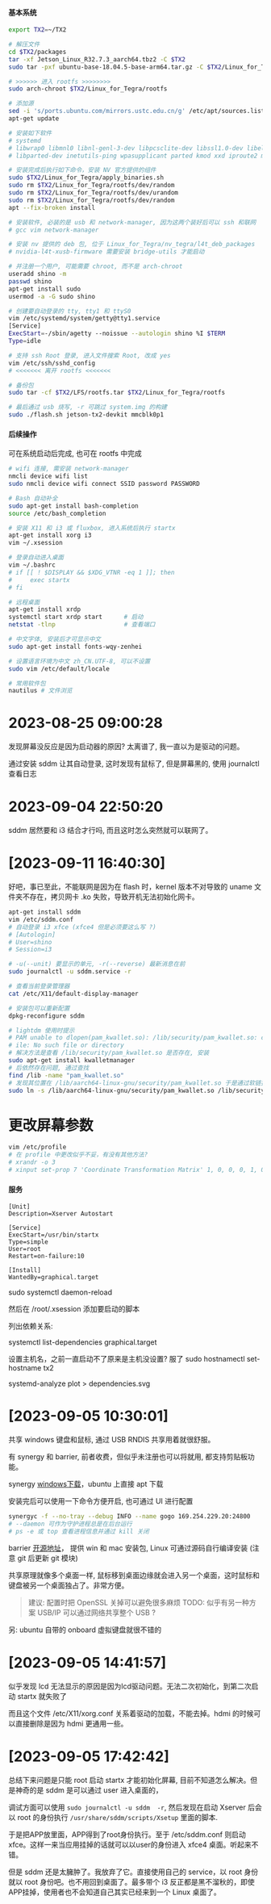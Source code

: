 
#### 基本系统

```sh
export TX2=~/TX2

# 解压文件
cd $TX2/packages
tar -xf Jetson_Linux_R32.7.3_aarch64.tbz2 -C $TX2
sudo tar -pxf ubuntu-base-18.04.5-base-arm64.tar.gz -C $TX2/Linux_for_Tegra/rootfs

# >>>>>> 进入 rootfs >>>>>>>>
sudo arch-chroot $TX2/Linux_for_Tegra/rootfs

# 添加源
sed -i 's/ports.ubuntu.com/mirrors.ustc.edu.cn/g' /etc/apt/sources.list
apt-get update

# 安装如下软件
# systemd 
# libwrap0 libmnl0 libnl-genl-3-dev libpcsclite-dev libssl1.0-dev libelf-dev openssh-server 
# libparted-dev inetutils-ping wpasupplicant parted kmod xxd iproute2 mtd-utils isc-dhcp-client

# 安装完成后执行如下命令，安装 NV 官方提供的组件
sudo $TX2/Linux_for_Tegra/apply_binaries.sh
sudo rm $TX2/Linux_for_Tegra/rootfs/dev/random
sudo rm $TX2/Linux_for_Tegra/rootfs/dev/urandom
sudo rm $TX2/Linux_for_Tegra/rootfs/dev/random
apt --fix-broken install

# 安装软件, 必装的是 usb 和 network-manager, 因为这两个装好后可以 ssh 和联网
# gcc vim network-manager

# 安装 nv 提供的 deb 包, 位于 Linux_for_Tegra/nv_tegra/l4t_deb_packages
# nvidia-l4t-xusb-firmware 需要安装 bridge-utils 才能启动

# 并注册一个用户, 可能需要 chroot, 而不是 arch-chroot
useradd shino -m
passwd shino
apt-get install sudo
usermod -a -G sudo shino

# 创建要自动登录的 tty, tty1 和 ttyS0 
vim /etc/systemd/system/getty@tty1.service
[Service]
ExecStart=-/sbin/agetty --noissue --autologin shino %I $TERM
Type=idle

# 支持 ssh Root 登录, 进入文件搜索 Root, 改成 yes
vim /etc/ssh/sshd_config
# <<<<<<< 离开 rootfs <<<<<<<

# 备份包
sudo tar -cf $TX2/LFS/rootfs.tar $TX2/Linux_for_Tegra/rootfs

# 最后通过 usb 烧写, -r 可跳过 system.img 的构建
sudo ./flash.sh jetson-tx2-devkit mmcblk0p1
```

#### 后续操作 

可在系统启动后完成, 也可在 rootfs 中完成

```sh
# wifi 连接, 需安装 network-manager
nmcli device wifi list
sudo nmcli device wifi connect SSID password PASSWORD

# Bash 自动补全
sudo apt-get install bash-completion
source /etc/bash_completion

# 安装 X11 和 i3 或 fluxbox, 进入系统后执行 startx
apt-get install xorg i3
vim ~/.xsession

# 登录自动进入桌面
vim ~/.bashrc
# if [[ ! $DISPLAY && $XDG_VTNR -eq 1 ]]; then
#     exec startx
# fi

# 远程桌面
apt-get install xrdp
systemctl start xrdp start      # 启动
netstat -tlnp                   # 查看端口 

# 中文字体, 安装后才可显示中文
sudo apt-get install fonts-wqy-zenhei

# 设置语言环境为中文 zh_CN.UTF-8, 可以不设置
sudo vim /etc/default/locale

# 常用软件包
nautilus # 文件浏览
```

# 2023-08-25 09:00:28

发现屏幕没反应是因为启动器的原因? 太离谱了, 我一直以为是驱动的问题。

通过安装 sddm 让其自动登录, 这时发现有鼠标了, 但是屏幕黑的, 使用 journalctl 查看日志

# 2023-09-04 22:50:20

sddm 居然要和 i3 结合才行吗, 而且这时怎么突然就可以联网了。

# [2023-09-11 16:40:30]
好吧，事已至此，不能联网是因为在 flash 时，kernel 版本不对导致的 uname 文件夹不存在，拷贝网卡 .ko 失败，导致开机无法初始化网卡。

```sh
apt-get install sddm
vim /etc/sddm.conf
# 自动登录 i3 xfce (xfce4 但是必须要这么写 ?)
# [Autologin]
# User=shino
# Session=i3

# -u(--unit) 要显示的单元, -r(--reverse) 最新消息在前
sudo journalctl -u sddm.service -r

# 查看当前登录管理器
cat /etc/X11/default-display-manager

# 安装包可以重新配置
dpkg-reconfigure sddm

# lightdm 使用时提示 
# PAM unable to dlopen(pam_kwallet.so): /lib/security/pam_kwallet.so: cannot open shared object f
# ile: No such file or directory
# 解决方法是查看 /lib/security/pam_kwallet.so 是否存在, 安装 
sudo apt-get install kwalletmanager
# 后依然存在问题, 通过查找
find /lib -name "pam_kwallet.so"
# 发现其位置在 /lib/aarch64-linux-gnu/security/pam_kwallet.so 于是通过软链接解决了
sudo ln -s /lib/aarch64-linux-gnu/security/pam_kwallet.so /lib/security/pam_kwallet.so
```

# 更改屏幕参数

```sh
vim /etc/profile
# 在 profile 中更改似乎不妥，有没有其他方法?
# xrandr -o 3
# xinput set-prop 7 'Coordinate Transformation Matrix' 1, 0, 0, 0, 1, 0, 0, 0, 1
```

#### 服务

```
[Unit]
Description=Xserver Autostart

[Service]
ExecStart=/usr/bin/startx
Type=simple
User=root
Restart=on-failure:10

[Install]
WantedBy=graphical.target
```

sudo systemctl daemon-reload

然后在 /root/.xsession 添加要启动的脚本

列出依赖关系:

systemctl list-dependencies graphical.target

设置主机名，之前一直启动不了原来是主机没设置? 服了
sudo hostnamectl set-hostname tx2

systemd-analyze plot > dependencies.svg

# [2023-09-05 10:30:01]

共享 windows 键盘和鼠标, 通过 USB RNDIS 共享用着就很舒服。

有 synergy 和 barrier, 前者收费，但似乎未注册也可以将就用, 都支持剪贴板功能。

synergy [windows下载](http://www.3h3.com/soft/269607.html)，ubuntu 上直接 apt 下载

安装完后可以使用一下命令方便开启, 也可通过 UI 进行配置
```sh
synergyc -f --no-tray --debug INFO --name gogo 169.254.229.20:24800
# --daemon 可作为守护进程总是在后台运行
# ps -e 或 top 查看进程信息并通过 kill 关闭
```

barrier [开源地址](https://github.com/debauchee/barrier)， 提供 win 和 mac 安装包, Linux 可通过源码自行编译安装 (注意 git 后更新 git 模块)

共享原理就像多个桌面一样, 鼠标移到桌面边缘就会进入另一个桌面，这时鼠标和键盘被另一个桌面独占了。非常方便。

> 建议: 配置时把 OpenSSL 关掉可以避免很多麻烦
> TODO: 似乎有另一种方案 USB/IP 可以通过网络共享整个 USB ?

另: ubuntu 自带的 onboard 虚拟键盘就很不错的

# [2023-09-05 14:41:57] 

似乎发现 lcd 无法显示的原因是因为lcd驱动问题。无法二次初始化，到第二次启动 startx 就失败了

而且这个文件 /etc/X11/xorg.conf 关系着驱动的加载，不能去掉。hdmi 的时候可以直接删除是因为 hdmi 更通用一些。


# [2023-09-05 17:42:42]

总结下来问题是只能 root 启动 startx 才能初始化屏幕, 目前不知道怎么解决。但是神奇的是 sddm 是可以通过 user 进入桌面的，

调试方面可以使用 `sudo journalctl -u sddm  -r`, 然后发现在启动 Xserver 后会以 root 的身份执行 `/usr/share/sddm/scripts/Xsetup` 里面的脚本.

于是把APP放里面，APP得到了root身份执行。至于 /etc/sddm.conf 则启动 xfce。这样一来当应用挂掉的话就可以以user的身份进入 xfce4 桌面。听起来不错。

但是 sddm 还是太臃肿了。我放弃了它。直接使用自己的 service，以 root 身份就以 root 身份吧。也不用回到桌面了。最多带个 i3 反正都是黑不溜秋的，即使APP挂掉，使用者也不会知道自己其实已经来到一个 Linux 桌面了。
